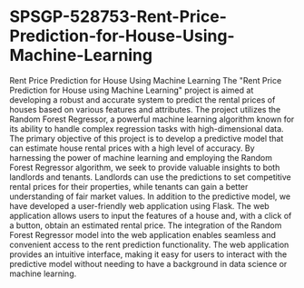 # SPSGP-528753-Rent-Price-Prediction-for-House-Using-Machine-Learning
Rent Price Prediction for House Using Machine Learning
The "Rent Price Prediction for House using Machine Learning" project is aimed at developing a robust and accurate system to predict the rental prices of houses based on various features and attributes.
The project utilizes the Random Forest Regressor, a powerful machine learning algorithm known for its ability to handle complex regression tasks with high-dimensional data.
The primary objective of this project is to develop a predictive model that can estimate house rental prices with a high level of accuracy. 
By harnessing the power of machine learning and employing the Random Forest Regressor algorithm, we seek to provide valuable insights to both landlords and tenants. 
Landlords can use the predictions to set competitive rental prices for their properties, while tenants can gain a better understanding of fair market values.
In addition to the predictive model, we have developed a user-friendly web application using Flask. The web application allows users to input the features of a house and, with a click of a button, obtain an estimated rental price. The integration of the Random Forest Regressor model into the web application enables seamless and convenient access to the rent prediction functionality. The web application provides an intuitive interface, making it easy for users to interact with the predictive model without needing to have a background in data science or machine learning.

